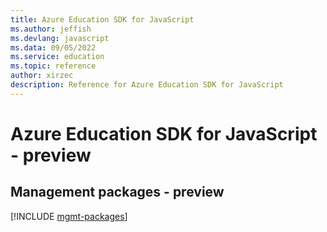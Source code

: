 ```yaml
---
title: Azure Education SDK for JavaScript
ms.author: jeffish
ms.devlang: javascript
ms.data: 09/05/2022
ms.service: education
ms.topic: reference
author: xirzec
description: Reference for Azure Education SDK for JavaScript
---
```

# Azure Education SDK for JavaScript - preview

## Management packages - preview
[!INCLUDE [mgmt-packages](education-mgmt-index.md)]